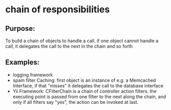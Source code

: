 # chain of responsibilities

## Purpose:

To build a chain of objects to handle a call. if one object cannot handle a call, it delegates the call to the next
in the chain and so forth

## Examples:

*  logging framework
*  spam filter
  Caching: first object is an instance of e.g. a Memcached Interface, if that "misses" it delegates the call to the database interface
*  Yii Framework: CFilterChain is a chain of controller action filters. the executing point is passed from one filter to the next along the chain, and only if all filters say "yes", the action can be invoked at last.